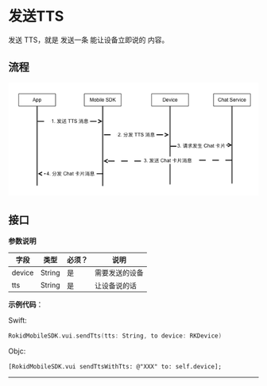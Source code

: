 # 发送TTS 

发送 TTS，就是 发送一条 能让设备立即说的 内容。

## 流程

![](media/vui_tts.png)

## 接口

**参数说明**
 
| 字段    | 类型   | 必须？| 说明 |
| ------ | ----- | ----- | ----- |
| device | String | 是 | 需要发送的设备  |
| tts | String | 是 | 让设备说的话  |

**示例代码**：
 
Swift:
 
```swift
RokidMobileSDK.vui.sendTts(tts: String, to device: RKDevice)
```

Objc:

```objc
[RokidMobileSDK.vui sendTtsWithTts: @"XXX" to: self.device];
```

---

